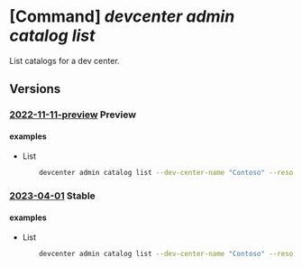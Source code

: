 # [Command] _devcenter admin catalog list_

List catalogs for a dev center.

## Versions

### [2022-11-11-preview](/Resources/mgmt-plane/L3N1YnNjcmlwdGlvbnMve30vcmVzb3VyY2Vncm91cHMve30vcHJvdmlkZXJzL21pY3Jvc29mdC5kZXZjZW50ZXIvZGV2Y2VudGVycy97fS9jYXRhbG9ncw==/2022-11-11-preview.xml) **Preview**

<!-- mgmt-plane /subscriptions/{}/resourcegroups/{}/providers/microsoft.devcenter/devcenters/{}/catalogs 2022-11-11-preview -->

#### examples

- List
    ```bash
        devcenter admin catalog list --dev-center-name "Contoso" --resource-group "rg1"
    ```

### [2023-04-01](/Resources/mgmt-plane/L3N1YnNjcmlwdGlvbnMve30vcmVzb3VyY2Vncm91cHMve30vcHJvdmlkZXJzL21pY3Jvc29mdC5kZXZjZW50ZXIvZGV2Y2VudGVycy97fS9jYXRhbG9ncw==/2023-04-01.xml) **Stable**

<!-- mgmt-plane /subscriptions/{}/resourcegroups/{}/providers/microsoft.devcenter/devcenters/{}/catalogs 2023-04-01 -->

#### examples

- List
    ```bash
        devcenter admin catalog list --dev-center-name "Contoso" --resource-group "rg1"
    ```
